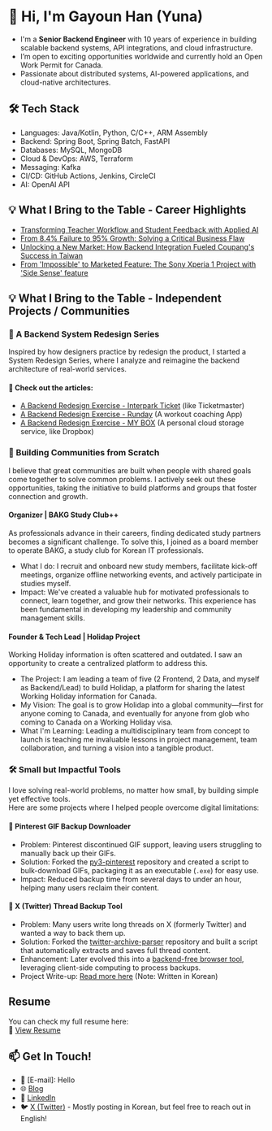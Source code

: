 # 👋 Hi, I'm Gayoun Han (Yuna)  

* I'm a **Senior Backend Engineer** with 10 years of experience in building scalable backend systems, API integrations, and cloud infrastructure.  
* I’m open to exciting opportunities worldwide and currently hold an Open Work Permit for Canada.
* Passionate about distributed systems, AI-powered applications, and cloud-native architectures.

## 🛠 Tech Stack
* Languages: Java/Kotlin, Python, C/C++, ARM Assembly
* Backend: Spring Boot, Spring Batch, FastAPI
* Databases: MySQL, MongoDB
* Cloud & DevOps: AWS, Terraform  
* Messaging: Kafka
* CI/CD: GitHub Actions, Jenkins, CircleCI
* AI: OpenAI API

## 💡 What I Bring to the Table - Career Highlights
* [Transforming Teacher Workflow and Student Feedback with Applied AI](projects/04-jangmoon-feedback.md)
* [From 8.4% Failure to 95% Growth: Solving a Critical Business Flaw](projects/03-coupang-lg.md)
* [Unlocking a New Market: How Backend Integration Fueled Coupang's Success in Taiwan](projects/02-coupang-tw.md)
* [From 'Impossible' to Marketed Feature: The Sony Xperia 1 Project with 'Side Sense' feature](projects/01-samsung-sony-xperia1-sidesense.md)

## 💡 What I Bring to the Table - Independent Projects / Communities
### 📐 A Backend System Redesign Series
Inspired by how designers practice by redesign the product, I started a System Redesign Series, where I analyze and reimagine the backend architecture of real-world services.

#### 🔗 Check out the articles:
- [A Backend Redesign Exercise - Interpark Ticket](https://gayuna.github.io/system%20design%20english/eng-system-design-interpark/) (like Ticketmaster)
- [A Backend Redesign Exercise - Runday](https://gayuna.github.io/system%20design%20english/eng-system-design-runday/) (A workout coaching App)
- [A Backend Redesign Exercise - MY BOX](https://gayuna.github.io/system%20design%20english/eng-system-design-mybox/) (A personal cloud storage service, like Dropbox)

### 🌱 Building Communities from Scratch
I believe that great communities are built when people with shared goals come together to solve common problems. I actively seek out these opportunities, taking the initiative to build platforms and groups that foster connection and growth.

#### Organizer | BAKG Study Club++
As professionals advance in their careers, finding dedicated study partners becomes a significant challenge. To solve this, I joined as a board member to operate BAKG, a study club for Korean IT professionals.

* What I do: I recruit and onboard new study members, facilitate kick-off meetings, organize offline networking events, and actively participate in studies myself.
* Impact: We've created a valuable hub for motivated professionals to connect, learn together, and grow their networks. This experience has been fundamental in developing my leadership and community management skills.

#### Founder & Tech Lead | Holidap Project
Working Holiday information is often scattered and outdated. I saw an opportunity to create a centralized platform to address this.

* The Project: I am leading a team of five (2 Frontend, 2 Data, and myself as Backend/Lead) to build Holidap, a platform for sharing the latest Working Holiday information for Canada.
* My Vision: The goal is to grow Holidap into a global community—first for anyone coming to Canada, and eventually for anyone from glob who coming to Canada on a Working Holiday visa.
* What I'm Learning: Leading a multidisciplinary team from concept to launch is teaching me invaluable lessons in project management, team collaboration, and turning a vision into a tangible product.

### 🛠 Small but Impactful Tools
I love solving real-world problems, no matter how small, by building simple yet effective tools.  
Here are some projects where I helped people overcome digital limitations:

#### 📌 Pinterest GIF Backup Downloader
* Problem: Pinterest discontinued GIF support, leaving users struggling to manually back up their GIFs.  
* Solution: Forked the [py3-pinterest](https://github.com/bstoilov/py3-pinterest) repository and created a script to bulk-download GIFs, packaging it as an executable (`.exe`) for easy use.  
* Impact: Reduced backup time from several days to under an hour, helping many users reclaim their content.  

#### 📌 X (Twitter) Thread Backup Tool
* Problem: Many users write long threads on X (formerly Twitter) and wanted a way to back them up.  
* Solution: Forked the [twitter-archive-parser](https://github.com/timhutton/twitter-archive-parser) repository and built a script that automatically extracts and saves full thread content.  
* Enhancement: Later evolved this into a [backend-free browser tool](https://gayuna.github.io/tweet-processor/), leveraging client-side computing to process backups.  
* Project Write-up: [Read more here](https://gayuna.github.io/llm/thread-backup/) (Note: Written in Korean)

##  Resume
You can check my full resume here:  
🔗 [View Resume](https://docs.google.com/document/d/1sdeyhAOx-hn4IkdCEzCOlXfhcIQ1mrfg7L86qlYMG5c/edit?usp=sharing)

## 📫 Get In Touch!
- 💌 [E-mail]: Hello
- 🌐 [Blog](https://gayuna.github.io/tags/#english)
- 🔗 [LinkedIn](https://linkedin.com/in/gayuna)
- 🐦 [X (Twitter)](http://twitter.com/hello_gayuna) - Mostly posting in Korean, but feel free to reach out in English!
